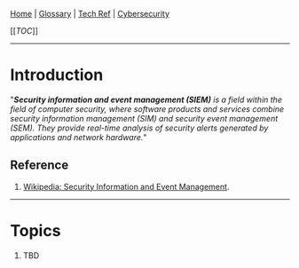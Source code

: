 [Home](/Slalom-LLC/Slalom-Consulting) | [Glossary](/Glossary) | [Tech Ref](/Tech-Ref) | [Cybersecurity](/Tech-Ref/Cybersecurity)

[[_TOC_]]

---
# Introduction
"_***Security information and event management (SIEM)*** is a field within the field of computer security, where software products and services combine security information management (SIM) and security event management (SEM). They provide real-time analysis of security alerts generated by applications and network hardware._"

## Reference
1. [Wikipedia:  Security Information and Event Management](https://en.wikipedia.org/wiki/Security_information_and_event_management).

---
# Topics
1. TBD
